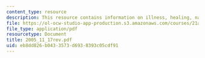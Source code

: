 ```yaml
---
content_type: resource
description: This resource contains information on illness, healing, nature, restitution.
file: https://ol-ocw-studio-app-production.s3.amazonaws.com/courses/21a-260-culture-embodiment-and-the-senses-fall-2005/eb8dd826b0433573d6938393c05cdf91_2005_11_17rev.pdf
file_type: application/pdf
resourcetype: Document
title: 2005_11_17rev.pdf
uid: eb8dd826-b043-3573-d693-8393c05cdf91
---
```

